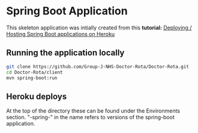# Spring Boot Application

This skeleton application was intially created from this **tutorial:** [Deploying / Hosting Spring Boot applications on Heroku](https://www.callicoder.com/deploy-host-spring-boot-apps-on-heroku/) 

## Running the application locally

```bash
git clone https://github.com/Group-J-NHS-Doctor-Rota/Doctor-Rota.git
cd Doctor-Rota/client
mvn spring-boot:run
```

## Heroku deploys

At the top of the directory these can be found under the Environments section. "-spring-" in the name refers to versions of the spring-boot application.